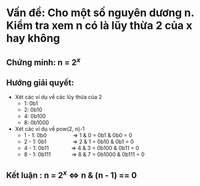 # Vấn đề: Cho một số nguyên dương n. Kiểm tra xem n có là lũy thừa 2 của x hay không
## Chứng minh: n = $2^x$
## Hướng giải quyết:
- Xét các ví dụ về các lũy thừa của 2
  - 1: 0b1
  - 2: 0b10
  - 4: 0b100
  - 8: 0b1000
- Xét các ví dụ về pow(2, n)-1
  - 1 - 1: 0b0&#8195;&#8195;&#8195;&#8195;&#8195;=> 1 & 0 = 0b1 &  0b0 = 0
  - 2 - 1: 0b1&#8195;&#8195;&#8195;&#8195;&#8195;=> 2 & 1 = 0b10 & 0b1 = 0
  - 4 - 1: 0b11 &#8195;&#8195;&#8195;&#8195;=> 4 & 3 = 0b100 & 0b11 = 0
  - 8 - 1: 0b111&#8195;&#8195;&#8195;&#8195;=> 8 & 7 = 0b1000 & 0b111 = 0
## Kết luận : n = $2^x$  <=> n & (n - 1) == 0
